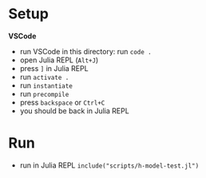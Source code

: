 # Setup

__VSCode__
* run VSCode in this directory: run `code .`
* open Julia REPL (`Alt+J`)
* press `]` in Julia REPL
* run `activate .`
* run `instantiate`
* run `precompile`
* press `backspace` or `Ctrl+C`
* you should be back in Julia REPL 

# Run
* run in Julia REPL `include("scripts/h-model-test.jl")`
